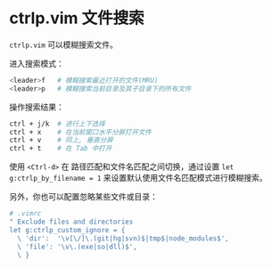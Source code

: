 # ctrlp.vim 文件搜索

`ctrlp.vim` 可以模糊搜索文件。

进入搜索模式：

```bash
<leader>f   # 模糊搜索最近打开的文件(MRU)
<leader>p   # 模糊搜索当前目录及其子目录下的所有文件
```

操作搜索结果：

```bash
ctrl + j/k  # 进行上下选择
ctrl + x    # 在当前窗口水平分屏打开文件
ctrl + v    # 同上, 垂直分屏
ctrl + t    # 在 Tab 中打开
```

使用 `<Ctrl-d>` 在 路径匹配和文件名匹配之间切换，通过设置 `let g:ctrlp_by_filename = 1` 来设置默认使用文件名匹配模式进行模糊搜索。

另外，你也可以配置忽略某些文件或目录：

```bash
# .vimrc
" Exclude files and directories
let g:ctrlp_custom_ignore = {
  \ 'dir':  '\v[\/]\.(git|hg|svn)$|tmp$|node_modules$',
  \ 'file': '\v\.(exe|so|dll)$',
  \ }
```
